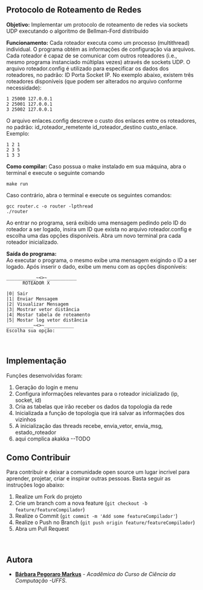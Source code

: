 ## Protocolo de Roteamento de Redes

**Objetivo:** Implementar um protocolo de roteamento de redes via sockets UDP executando o algoritmo de Bellman-Ford distribuído<br>

**Funcionamento:** 
Cada roteador executa como um processo (multithread) individual. O programa obtém as informações de configuração via arquivos. Cada roteador é capaz de se comunicar com outros roteadores (i.e., mesmo programa instanciado múltiplas vezes) através de sockets UDP. 
O arquivo roteador.config é utilizado para especificar os dados dos roteadores, no padrão: ID Porta Socket IP. No exemplo abaixo, existem três roteadores disponíveis (que podem ser alterados no arquivo conforme necessidade):
```
1 25000 127.0.0.1
2 25001 127.0.0.1
3 25002 127.0.0.1
```
O arquivo enlaces.config descreve o custo dos enlaces entre os roteadores, no padrão: id_roteador_remetente id_roteador_destino custo_enlace. Exemplo:
```
1 2 1
2 3 5
1 3 3
```

**Como compilar:**
Caso possua o make instalado em sua máquina, abra o terminal e execute o seguinte comando
```
make run
```
Caso contrário, abra o terminal e execute os seguintes comandos:
```
gcc router.c -o router -lpthread
./router
```
Ao entrar no programa, será exibido uma mensagem pedindo pelo ID do roteador a ser logado, insira um ID que exista no arquivo roteador.config e escolha uma das opções disponíveis.
Abra um novo terminal pra cada roteador inicializado.

**Saída do programa:**
<br>
Ao executar o programa, o mesmo exibe uma mensagem exigindo o ID a ser logado. Após inserir o dado, exibe um menu com as opções disponíveis:

```
___________~<>~___________
      ROTEADOR X

|0| Sair
|1| Enviar Mensagem
|2| Visualizar Mensagem
|3| Mostrar vetor distância
|4| Mostar tabela de roteamento
|5| Mostar log vetor distância
__________~<>~___________
Escolha sua opção:       
```
<br>

## Implementação

Funções desenvolvidas foram:
1. Geração do login e menu
2. Configura informações relevantes para o roteador inicializado (ip, socket, id)
3. Cria as tabelas que irão receber os dados da topologia da rede
4. Inicializada a função de topologia que irá salvar as informações dos vizinhos
5. A inicialização das threads recebe, envia_vetor, envia_msg, estado_roteador
6. aqui complica akakka --TODO

## Como Contribuir

Para contribuir e deixar a comunidade open source um lugar incrivel para aprender, projetar, criar e inspirar outras pessoas. Basta seguir as instruções logo abaixo:

1. Realize um Fork do projeto
2. Crie um branch com a nova feature (`git checkout -b feature/featureCompilador`)
3. Realize o Commit (`git commit -m 'Add some featureCompilador'`)
4. Realize o Push no Branch (`git push origin feature/featureCompilador`)
5. Abra um Pull Request

<br>

## Autora

- **[Bárbara Pegoraro Markus](https://github.com/barbs-pm)** - _Acadêmica do Curso de Ciência da Computação -UFFS_. 
